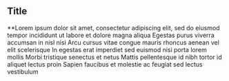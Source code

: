 ## Title
**Lorem ipsum dolor sit amet, consectetur adipiscing elit, sed do eiusmod tempor incididunt ut labore et dolore magna aliqua Egestas purus viverra accumsan in nisl nisi Arcu cursus vitae congue mauris rhoncus aenean vel elit scelerisque In egestas erat imperdiet sed euismod nisi porta lorem mollis Morbi tristique senectus et netus Mattis pellentesque id nibh tortor id aliquet lectus proin Sapien faucibus et molestie ac feugiat sed lectus vestibulum